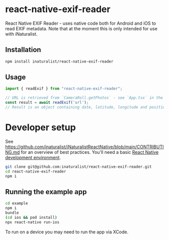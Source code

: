 # react-native-exif-reader
React Native EXIF Reader - uses native code both for Android and iOS to read EXIF metadata. Note that at the moment this is only intended for use with iNaturalist.

## Installation

```sh
npm install inaturalist/react-native-exif-reader
```

## Usage

```js
import { readExif } from "react-native-exif-reader";

// URL is retrieved from `CameraRoll.getPhotos` - see `App.tsx` in the example app
const result = await readExif('url');
// Result is an object containing date, latitude, longitude and positional_accuracy (if exists).
```

# Developer setup

See https://github.com/inaturalist/iNaturalistReactNative/blob/main/CONTRIBUTING.md for an overview of best practices. You'll need a basic [React Native development environment](https://reactnative.dev/docs/environment-setup).

```zsh
git clone git@github.com:inaturalist/react-native-exif-reader.git
cd react-native-exif-reader
npm i
```

## Running the example app

```zsh
cd example
npm i
bundle
(cd ios && pod install)
npx react-native run-ios
```

To run on a device you may need to run the app via XCode.
